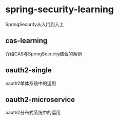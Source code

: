 # spring-security-learning
SpringSecurity从入门到入土

## cas-learning
介绍CAS与SpringSecurity结合的案例

## oauth2-single
oauth2单体系统中的运用

## oauth2-microservice
oauth2分布式系统中的运用
